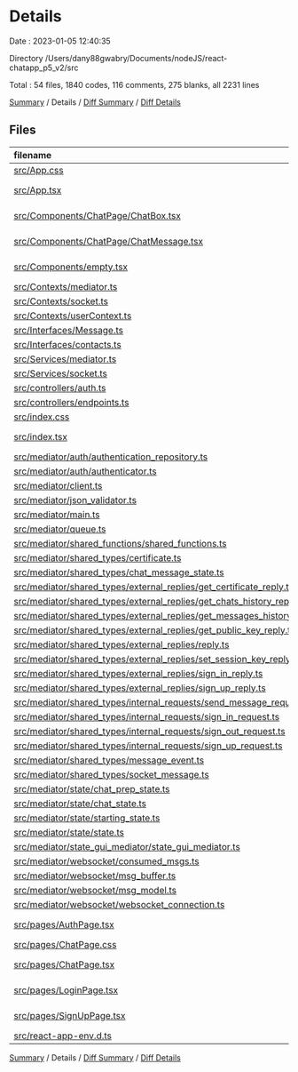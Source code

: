 # Details

Date : 2023-01-05 12:40:35

Directory /Users/dany88gwabry/Documents/nodeJS/react-chatapp_p5_v2/src

Total : 54 files,  1840 codes, 116 comments, 275 blanks, all 2231 lines

[Summary](results.md) / Details / [Diff Summary](diff.md) / [Diff Details](diff-details.md)

## Files
| filename | language | code | comment | blank | total |
| :--- | :--- | ---: | ---: | ---: | ---: |
| [src/App.css](/src/App.css) | CSS | 33 | 0 | 6 | 39 |
| [src/App.tsx](/src/App.tsx) | TypeScript React | 83 | 0 | 10 | 93 |
| [src/Components/ChatPage/ChatBox.tsx](/src/Components/ChatPage/ChatBox.tsx) | TypeScript React | 61 | 8 | 10 | 79 |
| [src/Components/ChatPage/ChatMessage.tsx](/src/Components/ChatPage/ChatMessage.tsx) | TypeScript React | 23 | 1 | 4 | 28 |
| [src/Components/empty.tsx](/src/Components/empty.tsx) | TypeScript React | 4 | 0 | 2 | 6 |
| [src/Contexts/mediator.ts](/src/Contexts/mediator.ts) | TypeScript | 5 | 0 | 1 | 6 |
| [src/Contexts/socket.ts](/src/Contexts/socket.ts) | TypeScript | 1 | 6 | 3 | 10 |
| [src/Contexts/userContext.ts](/src/Contexts/userContext.ts) | TypeScript | 2 | 0 | 1 | 3 |
| [src/Interfaces/Message.ts](/src/Interfaces/Message.ts) | TypeScript | 4 | 0 | 1 | 5 |
| [src/Interfaces/contacts.ts](/src/Interfaces/contacts.ts) | TypeScript | 5 | 1 | 2 | 8 |
| [src/Services/mediator.ts](/src/Services/mediator.ts) | TypeScript | 5 | 0 | 1 | 6 |
| [src/Services/socket.ts](/src/Services/socket.ts) | TypeScript | 2 | 0 | 1 | 3 |
| [src/controllers/auth.ts](/src/controllers/auth.ts) | TypeScript | 30 | 0 | 7 | 37 |
| [src/controllers/endpoints.ts](/src/controllers/endpoints.ts) | TypeScript | 3 | 0 | 1 | 4 |
| [src/index.css](/src/index.css) | CSS | 12 | 0 | 2 | 14 |
| [src/index.tsx](/src/index.tsx) | TypeScript React | 15 | 4 | 3 | 22 |
| [src/mediator/auth/authentication_repository.ts](/src/mediator/auth/authentication_repository.ts) | TypeScript | 45 | 0 | 3 | 48 |
| [src/mediator/auth/authenticator.ts](/src/mediator/auth/authenticator.ts) | TypeScript | 285 | 6 | 67 | 358 |
| [src/mediator/client.ts](/src/mediator/client.ts) | TypeScript | 36 | 0 | 7 | 43 |
| [src/mediator/json_validator.ts](/src/mediator/json_validator.ts) | TypeScript | 17 | 0 | 3 | 20 |
| [src/mediator/main.ts](/src/mediator/main.ts) | TypeScript | 1 | 21 | 2 | 24 |
| [src/mediator/queue.ts](/src/mediator/queue.ts) | TypeScript | 22 | 0 | 3 | 25 |
| [src/mediator/shared_functions/shared_functions.ts](/src/mediator/shared_functions/shared_functions.ts) | TypeScript | 63 | 0 | 12 | 75 |
| [src/mediator/shared_types/certificate.ts](/src/mediator/shared_types/certificate.ts) | TypeScript | 9 | 0 | 0 | 9 |
| [src/mediator/shared_types/chat_message_state.ts](/src/mediator/shared_types/chat_message_state.ts) | TypeScript | 16 | 0 | 2 | 18 |
| [src/mediator/shared_types/external_replies/get_certificate_reply.ts](/src/mediator/shared_types/external_replies/get_certificate_reply.ts) | TypeScript | 5 | 0 | 1 | 6 |
| [src/mediator/shared_types/external_replies/get_chats_history_reply.ts](/src/mediator/shared_types/external_replies/get_chats_history_reply.ts) | TypeScript | 19 | 0 | 4 | 23 |
| [src/mediator/shared_types/external_replies/get_messages_history_reply.ts](/src/mediator/shared_types/external_replies/get_messages_history_reply.ts) | TypeScript | 13 | 0 | 2 | 15 |
| [src/mediator/shared_types/external_replies/get_public_key_reply.ts](/src/mediator/shared_types/external_replies/get_public_key_reply.ts) | TypeScript | 5 | 0 | 2 | 7 |
| [src/mediator/shared_types/external_replies/reply.ts](/src/mediator/shared_types/external_replies/reply.ts) | TypeScript | 4 | 0 | 0 | 4 |
| [src/mediator/shared_types/external_replies/set_session_key_reply.ts](/src/mediator/shared_types/external_replies/set_session_key_reply.ts) | TypeScript | 2 | 0 | 1 | 3 |
| [src/mediator/shared_types/external_replies/sign_in_reply.ts](/src/mediator/shared_types/external_replies/sign_in_reply.ts) | TypeScript | 3 | 0 | 1 | 4 |
| [src/mediator/shared_types/external_replies/sign_up_reply.ts](/src/mediator/shared_types/external_replies/sign_up_reply.ts) | TypeScript | 3 | 0 | 1 | 4 |
| [src/mediator/shared_types/internal_requests/send_message_request.ts](/src/mediator/shared_types/internal_requests/send_message_request.ts) | TypeScript | 4 | 0 | 0 | 4 |
| [src/mediator/shared_types/internal_requests/sign_in_request.ts](/src/mediator/shared_types/internal_requests/sign_in_request.ts) | TypeScript | 4 | 0 | 0 | 4 |
| [src/mediator/shared_types/internal_requests/sign_out_request.ts](/src/mediator/shared_types/internal_requests/sign_out_request.ts) | TypeScript | 1 | 0 | 0 | 1 |
| [src/mediator/shared_types/internal_requests/sign_up_request.ts](/src/mediator/shared_types/internal_requests/sign_up_request.ts) | TypeScript | 4 | 0 | 0 | 4 |
| [src/mediator/shared_types/message_event.ts](/src/mediator/shared_types/message_event.ts) | TypeScript | 8 | 0 | 0 | 8 |
| [src/mediator/shared_types/socket_message.ts](/src/mediator/shared_types/socket_message.ts) | TypeScript | 3 | 0 | 0 | 3 |
| [src/mediator/state/chat_prep_state.ts](/src/mediator/state/chat_prep_state.ts) | TypeScript | 135 | 0 | 5 | 140 |
| [src/mediator/state/chat_state.ts](/src/mediator/state/chat_state.ts) | TypeScript | 158 | 17 | 11 | 186 |
| [src/mediator/state/starting_state.ts](/src/mediator/state/starting_state.ts) | TypeScript | 87 | 3 | 15 | 105 |
| [src/mediator/state/state.ts](/src/mediator/state/state.ts) | TypeScript | 6 | 0 | 1 | 7 |
| [src/mediator/state_gui_mediator/state_gui_mediator.ts](/src/mediator/state_gui_mediator/state_gui_mediator.ts) | TypeScript | 187 | 2 | 18 | 207 |
| [src/mediator/websocket/consumed_msgs.ts](/src/mediator/websocket/consumed_msgs.ts) | TypeScript | 20 | 0 | 2 | 22 |
| [src/mediator/websocket/msg_buffer.ts](/src/mediator/websocket/msg_buffer.ts) | TypeScript | 13 | 0 | 6 | 19 |
| [src/mediator/websocket/msg_model.ts](/src/mediator/websocket/msg_model.ts) | TypeScript | 4 | 0 | 1 | 5 |
| [src/mediator/websocket/websocket_connection.ts](/src/mediator/websocket/websocket_connection.ts) | TypeScript | 82 | 3 | 7 | 92 |
| [src/pages/AuthPage.tsx](/src/pages/AuthPage.tsx) | TypeScript React | 41 | 0 | 4 | 45 |
| [src/pages/ChatPage.css](/src/pages/ChatPage.css) | CSS | 9 | 1 | 4 | 14 |
| [src/pages/ChatPage.tsx](/src/pages/ChatPage.tsx) | TypeScript React | 95 | 42 | 14 | 151 |
| [src/pages/LoginPage.tsx](/src/pages/LoginPage.tsx) | TypeScript React | 62 | 0 | 9 | 71 |
| [src/pages/SignUpPage.tsx](/src/pages/SignUpPage.tsx) | TypeScript React | 81 | 0 | 11 | 92 |
| [src/react-app-env.d.ts](/src/react-app-env.d.ts) | TypeScript | 0 | 1 | 1 | 2 |

[Summary](results.md) / Details / [Diff Summary](diff.md) / [Diff Details](diff-details.md)